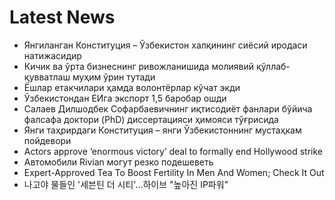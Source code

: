 # Latest News
-  Янгиланган Конституция – Ўзбекистон халқининг сиёсий иродаси натижасидир
-  Кичик ва ўрта бизнеснинг ривожланишида молиявий қўллаб-қувватлаш муҳим ўрин тутади
-  Ёшлар етакчилари ҳамда волонтёрлар кўчат экди
-  Ўзбекистондан ЕИга экспорт 1,5 баробар ошди
-  Салаев Дилшодбек Софарбаевичнинг иқтисодиёт фанлари бўйича фалсафа доктори (PhD) диссертацияси ҳимояси тўғрисида
-  Янги таҳрирдаги Конституция – янги Ўзбекистоннинг мустаҳкам пойдевори
-  Actors approve ‘enormous victory’ deal to formally end Hollywood strike
-  Автомобили Rivian могут резко подешеветь
-  Expert-Approved Tea To Boost Fertility In Men And Women; Check It Out
-  나고야 물들인 '세븐틴 더 시티'...하이브 "높아진 IP파워"
